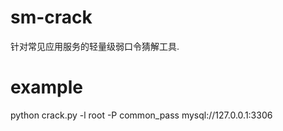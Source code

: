 # sm-crack
针对常见应用服务的轻量级弱口令猜解工具.

# example
python crack.py -l root -P common_pass mysql://127.0.0.1:3306
